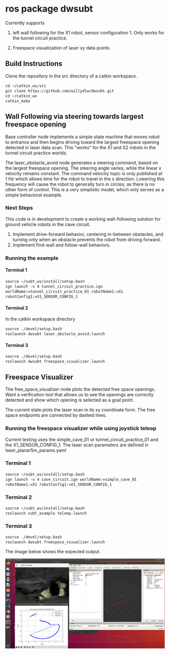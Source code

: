 # ros package dwsubt

Currently supports 

1. left wall following for the X1 robot, sensor configuration 1. Only works for the tunnel circuit practice.

2. Freespace visualization of laser xy data points.


## Build Instructions
Clone the repository in the src directory of a catkin workspace.

```
cd ~/catkin_ws/src
git clone https://github.com/willydlw/dwsubt.git
cd ~/catkin_ws
catkin_make 
```

## Wall Following via steering towards largest freespace opening

Base controller node implements a simple state machine that moves robot to entrance and then begins driving toward the largest freespace opening detected in laser data scan. This
"works" for the X1 and X2 robots in the tunnel circuit practice worlds.

The laser_obstacle_avoid node generates a steering command, based on the largest freespace opening. The steering angle varies, while the linear x velocity remains constant. The command velocity topic is only published at 1 Hz which allows time for the robot to travel in the x direction. Lowering this frequency will cause the robot to generally turn in circles, as there is no other form of control. This is a very simplistic model, which only serves as a simple behavioral example.

### Next Steps

This code is in development to create a working wall-following solution for ground vehicle robots in the cave circuit. 

1. Implement drive-forward behavior, centering in-between obstacles, and turning only when an obstacle prevents the robot from driving forward.
2. Implement find-wall and follow-wall behaviors.

### Running the example

#### Terminal 1

```
source ~/subt_ws/install/setup.bash
ign launch -v 4 tunnel_circuit_practice.ign worldName:=tunnel_circuit_practice_01 robotName1:=X1 robotConfig1:=X1_SENSOR_CONFIG_1

```

#### Terminal 2

In the catkin workspace directory

```
source ./devel/setup.bash
roslaunch dwsubt laser_obstacle_avoid.launch
```


#### Terminal 3
```
source ./devel/setup.bash
roslaunch dwsubt freespace_visualizer.launch
```


## Freespace Visualizer 

The free_space_visualizer node plots the detected free space openings. Want a verification tool that allows us to see the openings are correctly detected and show which opening is selected as a goal point.

The current state plots the laser scan in its xy coordinate form. The free space endpoints are connected by dashed lines.



### Running the freespace visualizer while using joystick teleop

Current testing uses the simple_cave_01 or tunnel_circuit_practice_01 and the X1_SENSOR_CONFIG_1. The laser scan parameters are defined in laser_planar5m_params.yaml

### Terminal 1

```
source ~/subt_ws/install/setup.bash
ign launch -v 4 cave_circuit.ign worldName:=simple_cave_01 robotName1:=X1 robotConfig1:=X1_SENSOR_CONFIG_1
```

### Terminal 2

```
source ~/subt_ws/install/setup.bash
roslaunch subt_example teleop.launch
```


### Terminal 3

```
source ./devel/setup.bash
roslaunch dwsubt freespace_visualizer.launch
```


The image below shows the expected output.


![Laser XY data points](./images/xy_data_freespace.png "laser data")


